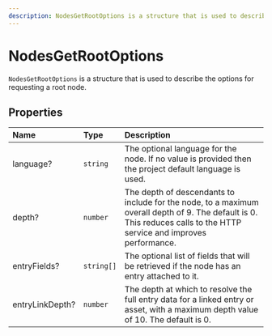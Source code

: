 ```yaml
---
description: NodesGetRootOptions is a structure that is used to describe the options for requesting a root node.
---
```


# NodesGetRootOptions

`NodesGetRootOptions` is a structure that is used to describe the options for requesting a root node.

## Properties

| Name | Type | Description |
| :--- | :--- | :---------- |
| language? | `string` | The optional language for the node. If no value is provided then the project default language is used. |
| depth? | `number` | The depth of descendants to include for the node, to a maximum overall depth of 9. The default is 0. This reduces calls to the HTTP service and improves performance. |
| entryFields? | `string[]` | The optional list of fields that will be retrieved if the node has an entry attached to it. |
| entryLinkDepth? | `number` |The depth at which to resolve the full entry data for a linked entry or asset, with a maximum depth value of 10. The default is 0. |
